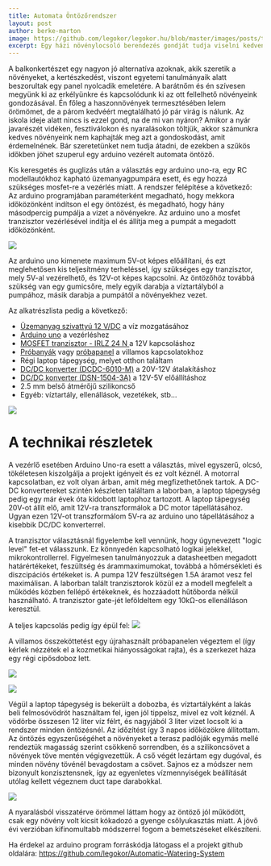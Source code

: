 ```yaml
---
title: Automata Öntözőrendszer
layout: post
author: berke-marton
image: https://github.com/legokor/legokor.hu/blob/master/images/posts/thumbnail-aws.png?raw=true
excerpt: Egy házi növénylocsoló berendezés gondját tudja viselni kedvenc virágaidnak, míg te nyaralsz, fesztiválozol, vagy csak épp elutaztál a laskából egy hétre. Olvasd el miként készítettem el a saját automata locsolómat a fesztiválszezonra.
---
```


A balkonkertészet egy nagyon jó alternatíva azoknak, akik szeretik a növényeket, a kertészkedést, viszont egyetemi tanulmányaik alatt beszorultak egy panel nyolcadik emeletére. A barátnőm és én szívesen megyünk ki az erkélyünkre és kapcsolódunk ki az ott fellelhető növényeink gondozásával. Én főleg a haszonnövények termesztésében lelem örömömet, de a párom kedvéért megtalálható jó pár virág is nálunk. Az iskola ideje alatt nincs is ezzel gond, na de mi van nyáron? Amikor a nyár javarészét vidéken, fesztiválokon és nyaralásokon töltjük, akkor számunkra kedves növényeink nem kaphajták meg azt a gondoskodást, amit érdemelnének. Bár szeretetünket nem tudja átadni, de ezekben a szűkös időkben jöhet szuperul egy arduino vezérelt automata öntöző.

Kis keresgetés és guglizás után a választás egy arduino uno-ra, egy RC modellautókhoz kapható üzemanyagpumpára esett, és egy hozzá szükséges mosfet-re a vezérlés miatt. A rendszer felépítése a következő: Az arduino programjában paraméterként megadható, hogy mekkora időközönként indítson el egy öntözést, és megadható, hogy hány másodpercig pumpálja a vizet a növényekre. Az arduino uno a mosfet tranzisztor vezérlésével indítja el és állítja meg a pumpát a megadott időközönként.

![](https://github.com/legokor/legokor.hu/blob/master/images/posts/aws-locsol.gif?raw=true)

Az arduino uno kimenete maximum 5V-ot képes előállítani, és ezt meglehetősen kis teljesítmény terheléssel, így szükséges egy tranzisztor, mely 5V-al vezérelhető, és 12V-ot képes kapcsolni. Az öntözőhöz továbbá szükség van egy gumicsőre, mely egyik darabja a víztartályból a pumpához, másik darabja a pumpától a növényekhez vezet. 

Az alkatrészlista pedig a következő:
* [Üzemanyag szivattyú 12 V/DC](https://www.hestore.hu/prod_10036620.html) a víz mozgatásához
* [Arduino uno](https://www.conrad.hu/hu/uezemanyag-szivattyu-benzin-12-vdc-06-lperc-modelcraft-f3007-207894.html) a vezérléshez
* [MOSFET tranzisztor - IRLZ 24 N	](https://www.hestore.hu/prod_10020980.html) a 12V kapcsoláshoz
* [Próbanyák](https://www.hestore.hu/prod_10031793.html) vagy [próbapanel](https://www.hestore.hu/prod_10035535.html) a villamos kapcsolatokhoz
* Régi laptop tápegység, melyet otthon találtam
* [DC/DC konverter (DCDC-6010-M)](https://www.hestore.hu/prod_10038452.html) a 20V-12V átalakításhoz
* [DC/DC konverter (DSN-1504-3A)](https://www.hestore.hu/prod_10038118.html) a 12V-5V előállításhoz
* 2.5 mm belső átmérőjű szilikoncső
* Egyéb: víztartály, ellenállások, vezetékek, stb...

![](https://github.com/legokor/legokor.hu/blob/master/images/posts/aws-all.png?raw=true)

# A technikai részletek

A vezérlő esetében Arduino Uno-ra esett a választás, mivel egyszerű, olcsó, tökéletesen kiszolgálja a projekt igényeit és ez volt kéznél. A motorral kapcsolatban, ez volt olyan árban, amit még megfizethetőnek tartok. A DC-DC konvertereket szintén készleten találtam a laborban, a laptop tápegység pedig egy már évek óta kidobott laptophoz tartozott. A laptop tápegység 20V-ot állít elő, amit 12V-ra transzformálok a DC motor tápellátásához. Ugyan ezen 12V-ot transzformálom 5V-ra az arduino uno tápellátásához a kisebbik DC/DC konverterrel. 

A tranzisztor választásnál figyelembe kell vennünk, hogy úgynevezett "logic level" fet-et válasszunk. Ez könnyedén kapcsolható logikai jelekkel, mikrokontrollerrel. Figyelmesen tanulmányozzuk a datasheetben megadott határértékeket, feszültség és árammaximumokat, továbbá a hőmérsékleti és diszcipációs értékeket is. A pumpa 12V feszültségen 1.5A áramot vesz fel maximálisan. A laborban talált tranzisztorok közül ez a modell megfelelt a működés közben fellépő értékeknek, és hozzáadott hűtőborda nélkül használható. A tranzisztor gate-jét leföldeltem egy 10kΩ-os ellenálláson keresztül. 

A teljes kapcsolás pedig így épül fel:
![](https://github.com/legokor/legokor.hu/blob/master/images/posts/aws-scematic.PNG?raw=true)

A villamos összeköttetést egy újrahasznált próbapanelen végeztem el (így kérlek nézzétek el a kozmetikai hiányosságokat rajta), és a szerkezet háza egy régi cipősdoboz lett.

![](https://github.com/legokor/legokor.hu/blob/master/images/posts/IMG_5817.JPG?raw=true)

![](https://github.com/legokor/legokor.hu/blob/master/images/posts/IMG_5825.JPG?raw=true)

Végül a laptop tápegység is bekerült a dobozba, és víztartályként a lakás beli felmosóvödröt használtam fel, igen jól tippelsz, mivel ez volt kéznél. A vödörbe összesen 12 liter víz félrt, és nagyjából 3 liter vizet locsolt ki a rendszer minden öntözésnél. Az időzítést így 3 napos időközökre állítottam. Az öntözés egyszerűségéhet a növényeket a terasz padlóják egymás mellé rendeztük magasság szerint csökkenő sorrendben, és a szilikoncsövet a növények töve mentén végigvezettük. A cső végét lezártam egy dugóval, és minden növény tövénél bevagdostam a csövet. Sajnos ez a módszer nem bizonyult konzisztensnek, így az egyenletes vízmennyiségek beállítását utólag kellett végeznem duct tape darabokkal.

![](https://github.com/legokor/legokor.hu/blob/master/images/posts/IMG_5826.JPG?raw=true)

A nyaralásból visszatérve örömmel láttam hogy az öntöző jól működött, csak egy növény volt kicsit kókadozó a gyenge csőlyukasztás miatt. A jövő évi verzióban kifinomultabb módszerrel fogom a bemetszéseket elkészíteni. 

Ha érdekel az arduino program forráskódja látogass el a projekt github oldalára:
https://github.com/legokor/Automatic-Watering-System


